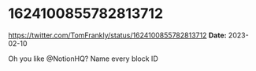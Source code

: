 # 1624100855782813712
https://twitter.com/TomFrankly/status/1624100855782813712
**Date:** 2023-02-10

Oh you like @NotionHQ? Name every block ID
